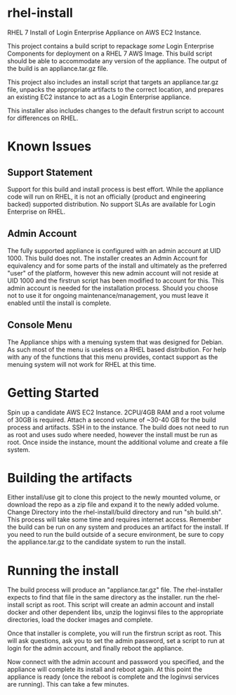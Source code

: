 # rhel-install
RHEL 7 Install of Login Enterprise Appliance on AWS EC2 Instance.

This project contains a build script to repackage *some* Login Enterprise Components for deployment on a RHEL 7 AWS Image. This build script should be able to accommodate any version of the appliance. The output of the build is an appliance.tar.gz file.

This project also includes an install script that targets an appliance.tar.gz file, unpacks the appropriate artifacts to the correct location, and prepares an existing EC2 instance to act as a Login Enterprise appliance.

This installer also includes changes to the default firstrun script to account for differences on RHEL.

# Known Issues
## Support Statement
Support for this build and install process is best effort. While the appliance code will run on RHEL, it is not an officially (product and engineering backed) supported distribution. No support SLAs are available for Login Enterprise on RHEL.

## Admin Account
The fully supported appliance is configured with an admin account at UID 1000. This build does not. The installer creates an Admin Account for equivalency and for some parts of the install and ultimately as the preferred "user" of the platform, however this new admin account will not reside at UID 1000 and the firstrun script has been modified to account for this. This admin account is needed for the installation process. Should you choose not to use it for ongoing maintenance/management, you must leave it enabled until the install is complete.

## Console Menu
The Appliance ships with a menuing system that was designed for Debian. As such most of the menu is useless on a RHEL based distribution. For help with any of the functions that this menu provides, contact support as the menuing system will not work for RHEL at this time.

# Getting Started
Spin up a candidate AWS EC2 Instance. 2CPU/4GB RAM and a root volume of 30GB is required.
Attach a second volume of ~30-40 GB for the build process and artifacts.
SSH in to the instance. The build does not need to run as root and uses sudo where needed, however the install must be run as root.
Once inside the instance, mount the additional volume and create a file system.

# Building the artifacts
Either install/use git to clone this project to the newly mounted volume, or download the repo as a zip file and expand it to the newly added volume.
Change Directory into the rhel-install/build directory and run "sh build.sh". This process will take some time and requires internet access.
Remember the build can be run on any system and produces an artifact for the install. If you need to run the build outside of a secure environment, be sure to copy the appliance.tar.gz to the candidate system to run the install.

# Running the install
The build process will produce an "appliance.tar.gz" file. The rhel-installer expects to find that file in the same directory as the installer. run the rhel-install script as root. This script will create an admin account and install docker and other dependent libs, unzip the loginvsi files to the appropriate directories, load the docker images and complete.

Once that installer is complete, you will run the firstrun script as root. This will ask questions, ask you to set the admin password, set a script to run at login for the admin account, and finally reboot the appliance.

Now connect with the admin account and password you specified, and the appliance will complete its install and reboot again. At this point the appliance is ready (once the reboot is complete and the loginvsi services are running). This can take a few minutes.
